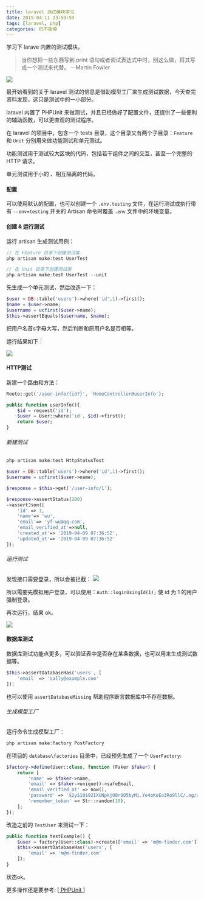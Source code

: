 ```yaml
---
title: laravel 测试模块学习
date: 2019-04-11 23:59:59
tags: [laravel, php]
categories: 码不能停
---
```


学习下 larave 内置的测试模块。

>当你想把一些东西写到 print 语句或者调试表达式中时，别这么做，将其写成一个测试来代替。
>        --Martin Fowler

![](/laravel-testing/laravel.jpg)
<!-- more -->

最开始看到的关于 laravel 测试的信息是借助模型工厂来生成测试数据，今天查完资料发现，这只是测试中的一小部分。

laravel 内置了 PHPUnit 来做测试，并且已经做好了配置文件，还提供了一些便利的辅助函数，可以更直观的测试程序。

在 laravel 的项目中，包含一个 tests 目录，这个目录又有两个子目录：`Feature` 和 `Unit` 分别用来做功能测试和单元测试。


功能测试用于测试较大区块的代码，包括若干组件之间的交互，甚至一个完整的 HTTP 请求。

单元测试用于小的 、相互隔离的代码。

#### 配置
可以使用默认的配置，也可以创建一个 `.env.testing` 文件，在运行测试或执行带有    `--env=testing` 开关的 Artisan 命令时覆盖 `.env` 文件中的环境变量。

#### 创建 & 运行测试

运行 artisan 生成测试用例：
```php
// 在 Feature 目录下创建测试类
php artisan make:test UserTest

// 在 Unit 目录下创建测试类
php artisan make:test UserTest --unit
```

先生成一个单元测试，然后改造一下：
```php
$user = DB::table('users')->where('id',1)->first();
$name = $user->name;
$username = ucfirst($user->name);
$this->assertEquals($username, $name);
```

把用户名首s字母大写，然后判断和原用户名是否相等。

运行结果如下：

![](/laravel-testing/res.png)


#### HTTP测试
新建一个路由和方法：
```php
Route::get('/user-info/{id?}', 'HomeController@userInfo');

public function userInfo(){
    $id = request('id');
    $user = User::where('id', $id)->first();
    return $user;
}
```

###### 新建测试
```php
php artisan make:test HttpStatusTest

$user = DB::table('users')->where('id',1)->first();
$username = ucfirst($user->name);

$response = $this->get('/user-info/1');

$response->assertStatus(200)
->assertJson([
    'id' => 1,
    'name'=> 'wu',
    'email'=> 'yf-wu@qq.com',
    'email_verified_at'=>null,
    'created_at'=> '2019-04-09 07:36:52',
    'updated_at'=> '2019-04-09 07:36:52'
]);
```

###### 运行测试
发现接口需要登录，所以会被拦截：
![](/laravel-testing/login.png)

所以需要先模拟用户登录，可以使用：`Auth::loginUsingId(1);` 使 id 为 1 的用户强制登录。

再次运行，结果 ok。

![](/laravel-testing/ok.png)


#### 数据库测试
数据库测试功能点更多，可以验证表中是否存在某条数据，也可以用来生成测试数据等。

```php
$this->assertDatabaseHas('users', [
    'email' => 'sally@example.com'
]);
```

也可以使用 `assertDatabaseMissing` 帮助程序断言数据库中不存在数据。


###### 生成模型工厂
运行命令生成模型工厂：
```php
php artisan make:factory PostFactory
```

在项目的 `database\factories` 目录中，已经预先生成了一个 `UserFactory`:
```php
$factory->define(User::class, function (Faker $faker) {
    return [
        'name' => $faker->name,
        'email' => $faker->unique()->safeEmail,
        'email_verified_at' => now(),
        'password' => '$2y$10$92IXUNpkjO0rOQ5byMi.Ye4oKoEa3Ro9llC/.og/at2.uheWG/igi', // password
        'remember_token' => Str::random(10),
    ];
});
```

改造之前的 `TestUser` 来测试一下：

```php
public function testExample() {
    $user = factory(User::class)->create(['email' => 'm@m-finder.com']);
    $this->assertDatabaseHas('users', [
        'email' => 'm@m-finder.com'
    ]);
}
```

状态ok。


更多操作还是要参考: [ [ PHPUnit ] ](http://www.phpunit.cn)